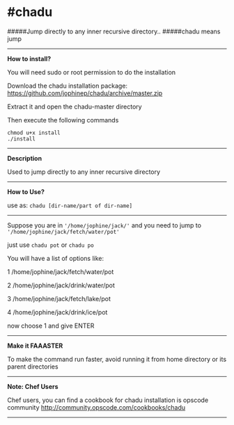 #chadu
=====

#####Jump directly to any inner recursive directory..
#####chadu means jump

---

**How to install?**

You will need sudo or root permission to do the installation

Download the chadu installation package: https://github.com/jophinep/chadu/archive/master.zip

Extract it and open the chadu-master directory

Then execute the following commands
```shel
chmod u+x install
./install
```
---

**Description**

Used to jump directly to any inner recursive directory

---

**How to Use?**

use as: `chadu [dir-name/part of dir-name]`

---

Suppose you are in `'/home/jophine/jack/'` and you need to jump to `'/home/jophine/jack/fetch/water/pot'`

just use `chadu pot` or `chadu po`

You will have a list of options like:

1 /home/jophine/jack/fetch/water/pot

2 /home/jophine/jack/drink/water/pot

3 /home/jophine/jack/fetch/lake/pot

4 /home/jophine/jack/drink/ice/pot

now choose 1 and give ENTER

---

**Make it FAAASTER**

To make the command run faster, avoid running it from home directory or its parent directories

---

**Note: Chef Users**

Chef users, you can find a cookbook for chadu installation is opscode community
http://community.opscode.com/cookbooks/chadu

---
